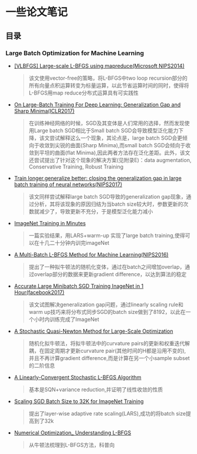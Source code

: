 # 一些论文笔记
## 目录

### Large Batch Optimization for Machine Learning
* [[VLBFGS] Large-scale L-BFGS using mapreduce(Microsoft NIPS2014)](https://github.com/jqliu42/paper-note/blob/master/Optimization/Large-scale%20L-BFGS%20using%20MapReduce.pdf)
  > 该文使用vector-free的策略，将L-BFGS中two loop recursion部分的所有向量点积运算转变为标量运算，以此节省运算时间的同时，使得将L-BFGS用map reduce分布式运算具有可实践性
* [On Large-Batch Training For Deep Learning: Generalization Gap and Sharp Minima(ICLR2017)](https://github.com/jqliu42/paper-note/blob/master/Optimization/On%20Large-Batch%20Training%20For%20Deep%20Learning%20Generalization%20Gap%20and%20Sharp%20Minima.pdf)
  > 在训练神经网络的时候，SGD及其变体是人们常用的选择，然而发现使用Large batch SGD相比于Small batch SGD会导致模型泛化能力下降，该文尝试解释这么一个现象，其论点是，large batch SGD会更倾向于收敛到尖锐的曲面(Sharp Minima),而small batch SGD会倾向于收敛到平坦的曲面(flat Minima),因此两者方法存在泛化差距。此外，该文还尝试提出了针对这个现象的解决方案(见附录E)：data augmentation, Conservative Training, Robust Training
* [Train longer,generalize better: closing the generalization gap in large batch training of neural networks(NIPS2017)](https://github.com/jqliu42/paper-note/blob/master/Optimization/Train%20longer%2C%20generalize%20better%20closing%20the%20generalization%20gap%20in%20large%20batch%20training%20of%20neural%20networks.pdf)
  > 该文同样尝试解释large batch SGD导致的generalization gap现象，通过分析，其将该现象的原因归结为当batch size较大时，参数更新的次数就减少了，导致更新不充分，于是模型泛化能力减小
* [ImageNet Training in Minutes](https://github.com/jqliu42/paper-note/blob/master/Optimization/ImageNet%20Training%20in%20Minutes.pdf)
  > 一篇实验结果，用LARS+warm-up 实现了large batch training,使得可以在十几二十分钟内训完imageNet
* [A Multi-Batch L-BFGS Method for Machine Learning(NIPS2016)](https://github.com/jqliu42/paper-note/blob/master/Optimization/A%20Multi-Batch%20L-BFGS%20Method%20for%20Machine%20Learning.pdf)
  > 提出了一种拟牛顿法的随机化变体，通过在batch之间增加overlap，通过overlap部分的数据来更新gradient difference，以达到算法的稳定
* [Accurate,Large Minibatch SGD Training InageNet in 1 Hour(facebook2017)](https://github.com/jqliu42/paper-note/blob/master/Optimization/Accurate%2CLarge%20Minibatch%20SGD%20Training%20InageNet%20in%201%20Hour.pdf)
  > 该文试图解决generalization gap问题，通过linearly scaling rule和warm up技巧来将分布式同步SGD的batch size做到了8192，以此在一个小时内训练完成了ImageNet
* [A Stochastic Quasi-Newton Method for Large-Scale Optimization](https://github.com/jqliu42/paper-note/blob/master/Optimization/A%20Stochastic%20Quasi-Newton%20Method%20for%20Large-Scale%20Optimization.pdf)
  > 随机化拟牛顿法，将拟牛顿法中的curvature pairs的更新和权重迭代解耦，在固定周期才更新curvature pair(其他时间的H都是沿用不变的), 并且不再计算gradient difference,而是计算在另一个小sample subset的二阶信息
* [A Linearly-Convergent Stochastic L-BFGS Algorithm](https://github.com/jqliu42/paper-note/blob/master/Optimization/A%20Linearly-Convergent%20Stochastic%20L-BFGS%20Algorithm.pdf)
  > 基本是SQN+variance reduction,并证明了线性收敛的性质
* [Scaling SGD Batch Size to 32K for ImageNet Training](https://github.com/jqliu42/paper-note/blob/master/Optimization/Scaling%20SGD%20Batch%20Size%20to%2032K%20for%20ImageNet%20Training.pdf)
  > 提出了layer-wise adaptive rate scaling(LARS),成功的将batch size提高到了32k
* [Numerical Optimization_ Understanding L-BFGS](https://github.com/jqliu42/paper-note/blob/master/Optimization/Numerical%20Optimization_%20Understanding%20L-BFGS.pdf)
  > 从牛顿法梳理到L-BFGS方法，科普向
